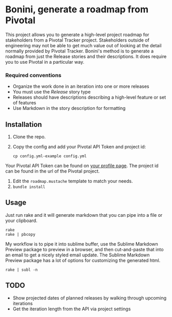 # Bonini, generate a roadmap from Pivotal

This project allows you to generate a high-level project roadmap for stakeholders from a Pivotal Tracker project. Stakeholders outside of engineering may not be able to get much value out of looking at the detail normally provided by Pivotal Tracker. Bonini's method is to generate a roadmap from just the Release stories and their descriptions. It does require you to use Pivotal in a particular way.

### Required conventions

* Organize the work done in an iteration into one or more releases
* You must use the *Release* story type
* Releases should have descriptions describing a high-level feature or set of features
* Use Markdown in the story description for formatting

## Installation

1. Clone the repo.
1. Copy the config and add your Pivotal API Token and project id:

    `cp config.yml-example config.yml`

  Your Pivotal API Token can be found on [your profile page](https://www.pivotaltracker.com/profile). The project id can be found in the url of the Pivotal project.
1. Edit the `roadmap.mustache` template to match your needs.
1. `bundle install`

## Usage

Just run rake and it will generate markdown that you can pipe into a file or your clipboard.

    rake
    rake | pbcopy

My workflow is to pipe it into sublime buffer, use the Sublime Markdown Preview package to preview in a browser, and then cut-and-paste that into an email to get a nicely styled email update. The Sublime Markdown Preview package has a lot of options for customizing the generated html.

    rake | subl -n

## TODO

* Show projected dates of planned releases by walking through upcoming iterations
* Get the iteration length from the API via project settings
